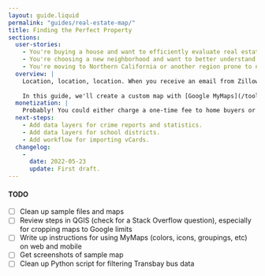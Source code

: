 ```yaml
---
layout: guide.liquid
permalink: "guides/real-estate-map/"
title: Finding the Perfect Property
sections:
  user-stories:
    - You're buying a house and want to efficiently evaluate real estate listings against several location-based criteria.
    - You're choosing a new neighborhood and want to better understand their pros and cons.
    - You're moving to Northern California or another region prone to natural disasters like earthquakes, fires, floods, or hurricanes.
  overview: |
    Location, location, location. When you receive an email from Zillow about a new match for one of your searches, it can be tedious to evaluate the address against all of your different criteria. Is it walking distance to the right bus routes? Is the ground underneath it going to liquefy during an earthquake? Is it close to your friends and family?
    
    In this guide, we'll create a custom map with [Google MyMaps](/tools/google-mymaps/) that can instantly answer all of these questions with a single search box. Using the San Francisco Bay Area as an example, we'll find various municipal and state data files, transform them as needed with [QGIS](/tools/qgis/), and export them as [.kmz files](/tools/kmz-files/). Finally, we'll upload them to our map and walthrough their use on both desktop and mobile.
  monetization: |
    Probably! You could either charge a one-time fee to home buyers or license the software to realtors, who might view it as a competitive advantage. Note that [Google MyMaps doesn't yet have an API](https://issuetracker.google.com/issues/35820262), so you'll need to rebuild the map layer rendering and management yourself, making it a somewhat large project.
  next-steps:
    - Add data layers for crime reports and statistics.
    - Add data layers for school districts.
    - Add workflow for importing vCards.
  changelog:
    -
      date: 2022-05-23
      update: First draft.
---
```


#### TODO

 - [ ] Clean up sample files and maps
 - [ ] Review steps in QGIS (check for a Stack Overflow question), especially for cropping maps to Google limits
 - [ ] Write up instructions for using MyMaps (colors, icons, groupings, etc) on web and mobile
 - [ ] Get screenshots of sample map
 - [ ] Clean up Python script for filtering Transbay bus data
